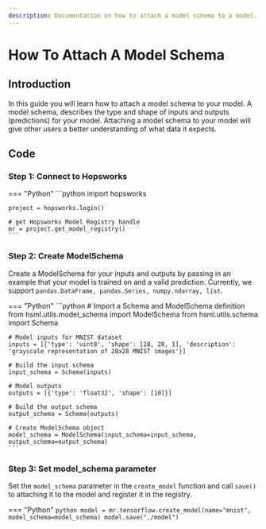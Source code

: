 ```yaml
---
description: Documentation on how to attach a model schema to a model.
---
```


# How To Attach A Model Schema

## Introduction

In this guide you will learn how to attach a model schema to your model. A model schema, describes the type and shape of inputs and outputs (predictions) for your model. Attaching a model schema to your model will give other users a better understanding of what data it expects.

## Code

### Step 1: Connect to Hopsworks

=== "Python"
    ```python
    import hopsworks

    project = hopsworks.login()

    # get Hopsworks Model Registry handle
    mr = project.get_model_registry()
    ```

### Step 2: Create ModelSchema

Create a ModelSchema for your inputs and outputs by passing in an example that your model is trained on and a valid prediction. Currently, we support `pandas.DataFrame, pandas.Series, numpy.ndarray, list`.

=== "Python"
    ```python
    # Import a Schema and ModelSchema definition
    from hsml.utils.model_schema import ModelSchema
    from hsml.utils.schema import Schema

    # Model inputs for MNIST dataset
    inputs = [{'type': 'uint8', 'shape': [28, 28, 1], 'description': 'grayscale representation of 28x28 MNIST images'}]

    # Build the input schema
    input_schema = Schema(inputs)

    # Model outputs
    outputs = [{'type': 'float32', 'shape': [10]}]

    # Build the output schema
    output_schema = Schema(outputs)

    # Create ModelSchema object
    model_schema = ModelSchema(input_schema=input_schema, output_schema=output_schema)
    ```

### Step 3: Set model_schema parameter

Set the `model_schema` parameter in the `create_model` function and call `save()` to attaching it to the model and register it in the registry.

=== "Python"
    ```python
    model = mr.tensorflow.create_model(name="mnist",
                                    model_schema=model_schema)
    model.save("./model")
    ```
